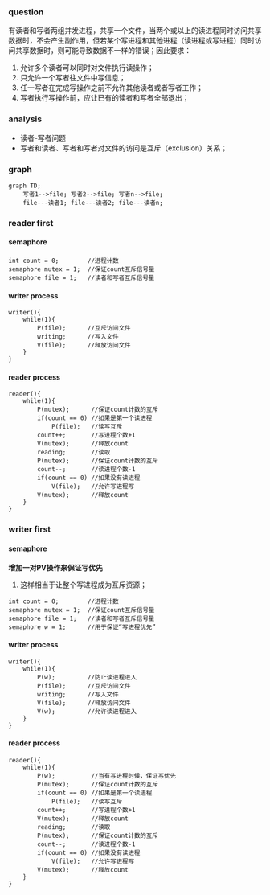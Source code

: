 ### question
有读者和写者两组并发进程，共享一个文件，当两个或以上的读进程同时访问共享数据时，不会产生副作用，但若某个写进程和其他进程（读进程或写进程）同时访问共享数据时，则可能导致数据不一样的错误；因此要求：
1. 允许多个读者可以同时对文件执行读操作；
2. 只允许一个写者往文件中写信息；
3. 任一写者在完成写操作之前不允许其他读者或者写者工作；
4. 写者执行写操作前，应让已有的读者和写者全部退出；
### analysis
* 读者-写者问题
* 写者和读者、写者和写者对文件的访问是互斥（exclusion）关系；
### graph
```mermaid
graph TD;
    写者1-->file; 写者2-->file; 写者n-->file;
    file---读者1; file---读者2; file---读者n;
```
### reader first
#### semaphore
```
int count = 0;        //进程计数
semaphore mutex = 1;  //保证count互斥信号量
semaphore file = 1;   //读者和写者互斥信号量
```
#### writer process
```
writer(){
    while(1){
        P(file);      //互斥访问文件
        writing;      //写入文件
        V(file);      //释放访问文件
    }
}
```
#### reader process
```
reader(){
    while(1){
        P(mutex);      //保证count计数的互斥
        if(count == 0) //如果是第一个读进程 
            P(file);   //读写互斥
        count++;       //写进程个数+1
        V(mutex);      //释放count
        reading;       //读取
        P(mutex);      //保证count计数的互斥
        count--;       //读进程个数-1
        if(count == 0) //如果没有读进程
            V(file);   //允许写进程写
        V(mutex);      //释放count
    }
}
```
### writer first
#### semaphore
**增加一对PV操作来保证写优先**
1. 这样相当于让整个写进程成为互斥资源；
```
int count = 0;        //进程计数
semaphore mutex = 1;  //保证count互斥信号量
semaphore file = 1;   //读者和写者互斥信号量
semaphore w = 1;      //用于保证“写进程优先”
```
#### writer process
```
writer(){
    while(1){
        P(w);         //防止读进程进入
        P(file);      //互斥访问文件
        writing;      //写入文件
        V(file);      //释放访问文件
        V(w);         //允许读进程进入
    }
}
```
#### reader process
```
reader(){
    while(1){
        P(w);          //当有写进程时候，保证写优先
        P(mutex);      //保证count计数的互斥
        if(count == 0) //如果是第一个读进程 
            P(file);   //读写互斥
        count++;       //写进程个数+1
        V(mutex);      //释放count
        reading;       //读取
        P(mutex);      //保证count计数的互斥
        count--;       //读进程个数-1
        if(count == 0) //如果没有读进程
            V(file);   //允许写进程写
        V(mutex);      //释放count
    }
}
```